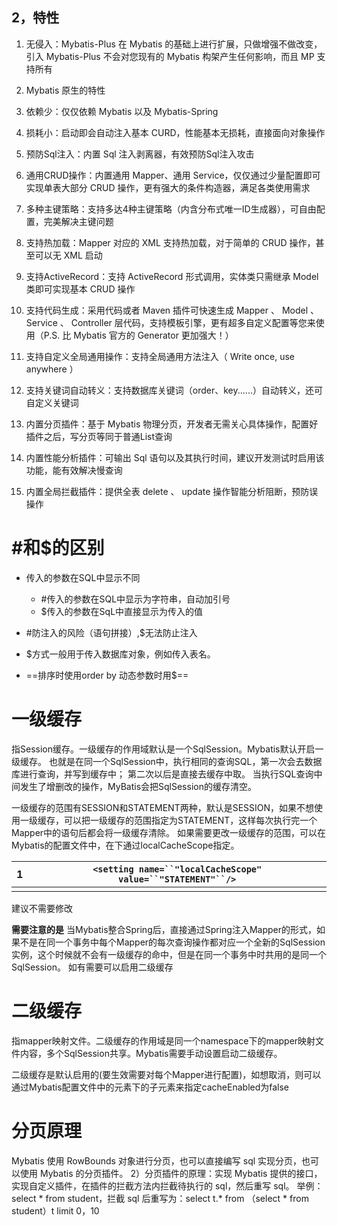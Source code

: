 ## 2，特性

1. 无侵入：Mybatis-Plus 在 Mybatis 的基础上进行扩展，只做增强不做改变，引入 Mybatis-Plus 不会对您现有的 Mybatis 构架产生任何影响，而且 MP 支持所有 

2. Mybatis 原生的特性

3. 依赖少：仅仅依赖 Mybatis 以及 Mybatis-Spring

4. 损耗小：启动即会自动注入基本 CURD，性能基本无损耗，直接面向对象操作

5. 预防Sql注入：内置 Sql 注入剥离器，有效预防Sql注入攻击

6. 通用CRUD操作：内置通用 Mapper、通用 Service，仅仅通过少量配置即可实现单表大部分 CRUD 操作，更有强大的条件构造器，满足各类使用需求

7. 多种主键策略：支持多达4种主键策略（内含分布式唯一ID生成器），可自由配置，完美解决主键问题

8. 支持热加载：Mapper 对应的 XML 支持热加载，对于简单的 CRUD 操作，甚至可以无 XML 启动

9. 支持ActiveRecord：支持 ActiveRecord 形式调用，实体类只需继承 Model 类即可实现基本 CRUD 操作

10. 支持代码生成：采用代码或者 Maven 插件可快速生成 Mapper 、 Model 、 Service 、 Controller 层代码，支持模板引擎，更有超多自定义配置等您来使用（P.S. 比 Mybatis 官方的 Generator 更加强大！）

11. 支持自定义全局通用操作：支持全局通用方法注入（ Write once, use anywhere ）

12. 支持关键词自动转义：支持数据库关键词（order、key......）自动转义，还可自定义关键词

13. 内置分页插件：基于 Mybatis 物理分页，开发者无需关心具体操作，配置好插件之后，写分页等同于普通List查询

14. 内置性能分析插件：可输出 Sql 语句以及其执行时间，建议开发测试时启用该功能，能有效解决慢查询

15. 内置全局拦截插件：提供全表 delete 、 update 操作智能分析阻断，预防误操作







# #和$的区别



* 传入的参数在SQL中显示不同
  * \#传入的参数在SQL中显示为字符串，自动加引号
  * $传入的参数在SqL中直接显示为传入的值

* \#防注入的风险（语句拼接）,$无法防止注入

* $方式一般用于传入数据库对象，例如传入表名。

* ==排序时使用order by 动态参数时用$==





# 一级缓存



指Session缓存。一级缓存的作用域默认是一个SqlSession。Mybatis默认开启一级缓存。
也就是在同一个SqlSession中，执行相同的查询SQL，第一次会去数据库进行查询，并写到缓存中；
第二次以后是直接去缓存中取。
当执行SQL查询中间发生了增删改的操作，MyBatis会把SqlSession的缓存清空。

一级缓存的范围有SESSION和STATEMENT两种，默认是SESSION，如果不想使用一级缓存，可以把一级缓存的范围指定为STATEMENT，这样每次执行完一个Mapper中的语句后都会将一级缓存清除。
如果需要更改一级缓存的范围，可以在Mybatis的配置文件中，在下通过localCacheScope指定。

| 1    | `<setting name=``"localCacheScope"` `value=``"STATEMENT"``/>` |
| ---- | ------------------------------------------------------------ |
|      |                                                              |

建议不需要修改

**需要注意的是**
当Mybatis整合Spring后，直接通过Spring注入Mapper的形式，如果不是在同一个事务中每个Mapper的每次查询操作都对应一个全新的SqlSession实例，这个时候就不会有一级缓存的命中，但是在同一个事务中时共用的是同一个SqlSession。
如有需要可以启用二级缓存



# 二级缓存



指mapper映射文件。二级缓存的作用域是同一个namespace下的mapper映射文件内容，多个SqlSession共享。Mybatis需要手动设置启动二级缓存。

二级缓存是默认启用的(要生效需要对每个Mapper进行配置)，如想取消，则可以通过Mybatis配置文件中的元素下的子元素来指定cacheEnabled为false



# 分页原理



Mybatis 使用 RowBounds 对象进行分页，也可以直接编写 sql 实现分页，也可 以使用 Mybatis 的分页插件。 2）分页插件的原理：实现 Mybatis 提供的接口，实现自定义插件，在插件的拦截方法内拦截待执行的 sql，然后重写 sql。 举例：select * from student，拦截 sql 后重写为：select t.* from （select * from student）t limit 0，10





















